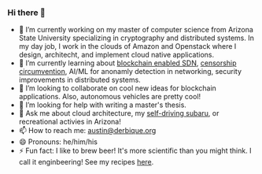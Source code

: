 ### Hi there 👋

- 🔭 I’m currently working on my master of computer science from Arizona State University specializing in cryptography and distributed systems. In my day job, I work in the clouds of Amazon and Openstack where I design, architecht, and implement cloud native applications.
- 🌱 I’m currently learning about [blockchain enabled SDN](http://derbique.org/research_survey.pdf), [censorship circumvention](https://derbique.org/bgp.pdf), AI/ML for anonamly detection in networking, security improvements in distributed systems.
- 👯 I’m looking to collaborate on cool new ideas for blockchain applications. Also, autonomous vehicles are pretty cool! 
- 🤔 I’m looking for help with writing a master's thesis.
- 💬 Ask me about cloud architecture, my [self-driving subaru](https://www.instagram.com/p/CAyo5meFQ6m/?utm_source=ig_web_copy_link), or recreational activies in Arizona!
- 📫 How to reach me: austin@derbique.org
- 😄 Pronouns: he/him/his
- ⚡ Fun fact: I like to brew beer! It's more scientific than you might think. I call it enginbeering! See my recipes [here](https://brewgr.com/!/austin).
